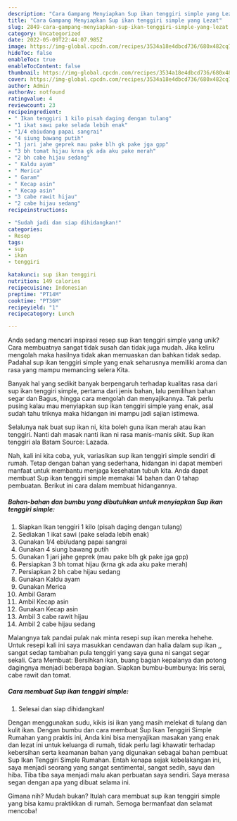 ```yaml
---
description: "Cara Gampang Menyiapkan Sup ikan tenggiri simple yang Lezat"
title: "Cara Gampang Menyiapkan Sup ikan tenggiri simple yang Lezat"
slug: 2849-cara-gampang-menyiapkan-sup-ikan-tenggiri-simple-yang-lezat
category: Uncategorized
date: 2022-05-09T22:44:07.985Z
image: https://img-global.cpcdn.com/recipes/3534a18e4dbcd736/680x482cq70/sup-ikan-tenggiri-simple-foto-resep-utama.jpg
hideToc: false
enableToc: true
enableTocContent: false
thumbnail: https://img-global.cpcdn.com/recipes/3534a18e4dbcd736/680x482cq70/sup-ikan-tenggiri-simple-foto-resep-utama.jpg
cover: https://img-global.cpcdn.com/recipes/3534a18e4dbcd736/680x482cq70/sup-ikan-tenggiri-simple-foto-resep-utama.jpg
author: Admin
authorAv: notfound
ratingvalue: 4
reviewcount: 23
recipeingredient:
- " Ikan tenggiri 1 kilo pisah daging dengan tulang"
- "1 ikat sawi pake selada lebih enak"
- "1/4 ebiudang papai sangrai"
- "4 siung bawang putih"
- "1 jari jahe geprek mau pake blh gk pake jga gpp"
- "3 bh tomat hijau krna gk ada aku pake merah"
- "2 bh cabe hijau sedang"
- " Kaldu ayam"
- " Merica"
- " Garam"
- " Kecap asin"
- " Kecap asin"
- "3 cabe rawit hijau"
- "2 cabe hijau sedang"
recipeinstructions:

- "Sudah jadi dan siap dihidangkan!"
categories:
- Resep
tags:
- sup
- ikan
- tenggiri

katakunci: sup ikan tenggiri 
nutrition: 149 calories
recipecuisine: Indonesian
preptime: "PT14M"
cooktime: "PT36M"
recipeyield: "1"
recipecategory: Lunch

---
```





Anda sedang mencari inspirasi resep sup ikan tenggiri simple yang unik? Cara membuatnya sangat tidak susah dan tidak juga mudah. Jika keliru mengolah maka hasilnya tidak akan memuaskan dan bahkan tidak sedap. Padahal sup ikan tenggiri simple yang enak seharusnya memiliki aroma dan rasa yang mampu memancing selera Kita.





Banyak hal yang sedikit banyak berpengaruh terhadap kualitas rasa dari sup ikan tenggiri simple, pertama dari jenis bahan, lalu pemilihan bahan segar dan Bagus, hingga cara mengolah dan menyajikannya. Tak perlu pusing kalau mau menyiapkan sup ikan tenggiri simple yang enak,      asal sudah tahu triknya maka hidangan ini mampu jadi sajian istimewa.














Selalunya nak buat sup ikan ni, kita boleh guna ikan merah atau ikan tenggiri. Nanti dah masak nanti ikan ni rasa manis-manis sikit. Sup ikan tenggiri ala Batam Source: Lazada.






Nah, kali ini kita coba, yuk, variasikan sup ikan tenggiri simple sendiri di rumah. Tetap dengan bahan yang sederhana, hidangan ini dapat memberi manfaat untuk membantu menjaga kesehatan tubuh kita. Anda dapat membuat Sup ikan tenggiri simple memakai 14 bahan dan 0 tahap pembuatan. Berikut ini cara dalam membuat hidangannya.

<!--inarticleads1-->

##### Bahan-bahan dan bumbu yang dibutuhkan untuk menyiapkan Sup ikan tenggiri simple:

1. Siapkan  Ikan tenggiri 1 kilo (pisah daging dengan tulang)
1. Sediakan 1 ikat sawi (pake selada lebih enak)
1. Gunakan 1/4 ebi/udang papai sangrai
1. Gunakan 4 siung bawang putih
1. Gunakan 1 jari jahe geprek (mau pake blh gk pake jga gpp)
1. Persiapkan 3 bh tomat hijau (krna gk ada aku pake merah)
1. Persiapkan 2 bh cabe hijau sedang
1. Gunakan  Kaldu ayam
1. Gunakan  Merica
1. Ambil  Garam
1. Ambil  Kecap asin
1. Gunakan  Kecap asin
1. Ambil 3 cabe rawit hijau
1. Ambil 2 cabe hijau sedang


Malangnya tak pandai pulak nak minta resepi sup ikan mereka hehehe. Untuk resepi kali ini saya masukkan cendawan dan halia dalam sup ikan ,, sangat sedap tambahan pula tenggiri yang saya guna ni sangat segar sekali. Cara Membuat: Bersihkan ikan, buang bagian kepalanya dan potong dagingnya menjadi beberapa bagian. Siapkan bumbu-bumbunya: Iris serai, cabe rawit dan tomat. 

<!--inarticleads2-->

##### Cara membuat Sup ikan tenggiri simple:


1. Selesai dan siap dihidangkan!

Dengan menggunakan sudu, kikis isi ikan yang masih melekat di tulang dan kulit ikan. Dengan bumbu dan cara membuat Sup Ikan Tenggiri Simple Rumahan yang praktis ini, Anda kini bisa menyajikan masakan yang enak dan lezat ini untuk keluarga di rumah, tidak perlu lagi khawatir terhadap kebersihan serta keamanan bahan yang digunakan sebagai bahan pembuat Sup Ikan Tenggiri Simple Rumahan. Entah kenapa sejak kebelakangan ini, saya menjadi seorang yang sangat sentimental, sangat sedih, sayu dan hiba. Tiba tiba saya menjadi malu akan perbuatan saya sendiri. Saya merasa segan dengan apa yang dibuat selama ini. 

Gimana nih? Mudah bukan? Itulah cara membuat sup ikan tenggiri simple yang bisa kamu praktikkan di rumah. Semoga bermanfaat dan selamat mencoba!
